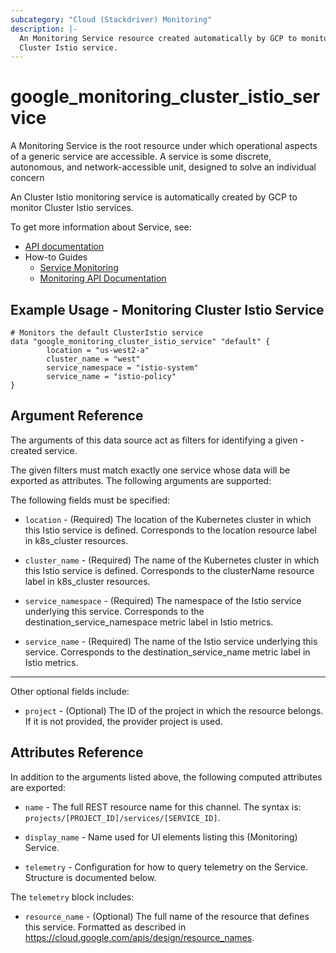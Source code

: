 ```yaml
---
subcategory: "Cloud (Stackdriver) Monitoring"
description: |-
  An Monitoring Service resource created automatically by GCP to monitor an
  Cluster Istio service.
---
```


# google\_monitoring\_cluster\_istio\_service

A Monitoring Service is the root resource under which operational aspects of a
generic service are accessible. A service is some discrete, autonomous, and
network-accessible unit, designed to solve an individual concern

An Cluster Istio monitoring service is automatically created by GCP to monitor
Cluster Istio services.


To get more information about Service, see:

* [API documentation](https://cloud.google.com/monitoring/api/ref_v3/rest/v3/services)
* How-to Guides
    * [Service Monitoring](https://cloud.google.com/monitoring/service-monitoring)
    * [Monitoring API Documentation](https://cloud.google.com/monitoring/api/v3/)

## Example Usage - Monitoring Cluster Istio Service


```hcl
# Monitors the default ClusterIstio service
data "google_monitoring_cluster_istio_service" "default" {
        location = "us-west2-a"
        cluster_name = "west"
        service_namespace = "istio-system"
        service_name = "istio-policy"
}
```

## Argument Reference

The arguments of this data source act as filters for identifying a given -created service.

The given filters must match exactly one service whose data will be exported as attributes. The following arguments are supported:

The following fields must be specified:

* `location` - (Required) The location of the Kubernetes cluster in which this Istio service 
  is defined. Corresponds to the location resource label in k8s_cluster resources.

* `cluster_name` - (Required) The name of the Kubernetes cluster in which this Istio service 
  is defined. Corresponds to the clusterName resource label in k8s_cluster resources.

* `service_namespace` - (Required) The namespace of the Istio service underlying this service.
  Corresponds to the destination_service_namespace metric label in Istio metrics.

* `service_name` - (Required) The name of the Istio service underlying this service.
  Corresponds to the destination_service_name metric label in Istio metrics.
  
- - -

Other optional fields include:

* `project` - (Optional) The ID of the project in which the resource belongs.
    If it is not provided, the provider project is used.

## Attributes Reference

In addition to the arguments listed above, the following computed attributes are exported:

* `name` -
  The full REST resource name for this channel. The syntax is:
  `projects/[PROJECT_ID]/services/[SERVICE_ID]`.

* `display_name` -
  Name used for UI elements listing this (Monitoring) Service.

* `telemetry` -
  Configuration for how to query telemetry on the Service. Structure is documented below.

The `telemetry` block includes:

* `resource_name` -
  (Optional)
  The full name of the resource that defines this service.
  Formatted as described in
  https://cloud.google.com/apis/design/resource_names.
